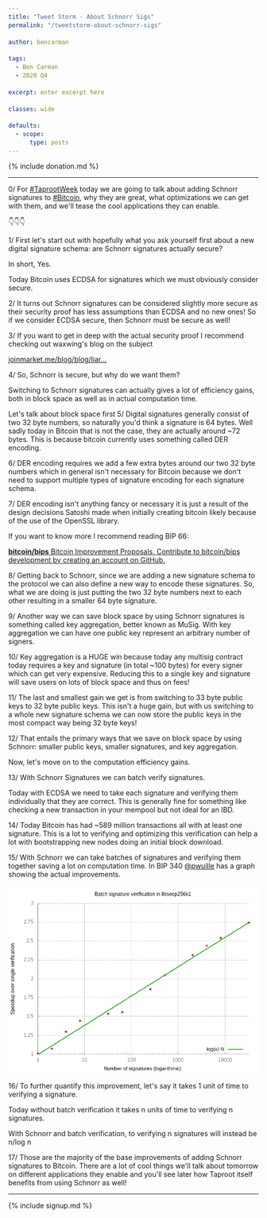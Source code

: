```yaml
---
title: "Tweet Storm - About Schnorr Sigs"
permalink: "/tweetstorm-about-schnorr-sigs"

author: bencarman

tags:
  - Ben Carman
  - 2020 Q4

excerpt: enter excerpt here

classes: wide

defaults:
  - scope:
      type: posts
---
```


{% include donation.md %}

***

0/ For [#TaprootWeek](https://threadreaderapp.com/hashtag/TaprootWeek) today we are going to talk about adding Schnorr signatures to [#Bitcoin](https://threadreaderapp.com/hashtag/Bitcoin), why they are great, what optimizations we can get with them, and we'll tease the cool applications they can enable.  
  
👇👇👇

1/ First let's start out with hopefully what you ask yourself first about a new digital signature schema: are Schnorr signatures actually secure?  
  
In short, Yes.  
  
Today Bitcoin uses ECDSA for signatures which we must obviously consider secure. 

2/ It turns out Schnorr signatures can be considered slightly more secure as their security proof has less assumptions than ECDSA and no new ones! So if we consider ECDSA secure, then Schnorr must be secure as well! 

3/ If you want to get in deep with the actual security proof I recommend checking out waxwing's blog on the subject  
  
[joinmarket.me/blog/blog/liar…](https://joinmarket.me/blog/blog/liars-cheats-scammers-and-the-schnorr-signature/) 

4/ So, Schnorr is secure, but why do we want them?  
  
Switching to Schnorr signatures can actually gives a lot of efficiency gains, both in block space as well as in actual computation time.  
  
Let's talk about block space first 5/ Digital signatures generally consist of two 32 byte numbers, so naturally you'd think a signature is 64 bytes. Well sadly today in Bitcoin that is not the case, they are actually around ~72 bytes. This is because bitcoin currently uses something called DER encoding. 

6/ DER encoding requires we add a few extra bytes around our two 32 byte numbers which in general isn't necessary for Bitcoin because we don't need to support multiple types of signature encoding for each signature schema. 

7/ DER encoding isn't anything fancy or necessary it is just a result of the design decisions Satoshi made when initially creating bitcoin likely because of the use of the OpenSSL library.  
  
If you want to know more I recommend reading BIP 66:

[**bitcoin/bips** Bitcoin Improvement Proposals. Contribute to bitcoin/bips development by creating an account on GitHub.](https://github.com/bitcoin/bips) 

8/ Getting back to Schnorr, since we are adding a new signature schema to the protocol we can also define a new way to encode these signatures. So, what we are doing is just putting the two 32 byte numbers next to each other resulting in a smaller 64 byte signature. 

9/ Another way we can save block space by using Schnorr signatures is something called key aggregation, better known as MuSig. With key aggregation we can have one public key represent an arbitrary number of signers. 

10/ Key aggregation is a HUGE win because today any multisig contract today requires a key and signature (in total ~100 bytes) for every signer which can get very expensive. Reducing this to a single key and signature will save users on lots of block space and thus on fees! 

11/ The last and smallest gain we get is from switching to 33 byte public keys to 32 byte public keys. This isn't a huge gain, but with us switching to a whole new signature schema we can now store the public keys in the most compact way being 32 byte keys! 

12/ That entails the primary ways that we save on block space by using Schnorr: smaller public keys, smaller signatures, and key aggregation.  
  
Now, let's move on to the computation efficiency gains. 

13/ With Schnorr Signatures we can batch verify signatures.  
  
Today with ECDSA we need to take each signature and verifying them individually that they are correct. This is generally fine for something like checking a new transaction in your mempool but not ideal for an IBD. 

14/ Today Bitcoin has had ~589 million transactions all with at least one signature. This is a lot to verifying and optimizing this verification can help a lot with bootstrapping new nodes doing an initial block download. 

15/ With Schnorr we can take batches of signatures and verifying them together saving a lot on computation time. In BIP 340 [@pwuille](https://twitter.com/pwuille) has a graph showing the actual improvements. 

![](/assets/images/2020/m11/bc1.png)

16/ To further quantify this improvement, let's say it takes 1 unit of time to verifying a signature.  
  
Today without batch verification it takes n units of time to verifying n signatures.  
  
With Schnorr and batch verification, to verifying n signatures will instead be n/log n 

17/ Those are the majority of the base improvements of adding Schnorr signatures to Bitcoin. There are a lot of cool things we'll talk about tomorrow on different applications they enable and you'll see later how Taproot itself benefits from using Schnorr as well!






***

{% include signup.md %}